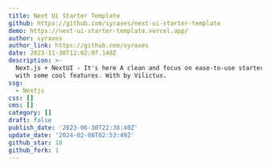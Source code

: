 ```yaml
---
title: Next Ui Starter Template
github: https://github.com/syraxes/next-ui-starter-template
demo: https://next-ui-starter-template.vercel.app/
author: syraxes
author_link: https://github.com/syraxes
date: 2023-11-30T12:02:07.148Z
description: >-
  Next.js + NextUI - It's here A clean and focus on ease-to-use starter template
  with some cool features. With by Vilictus.
ssg:
  - Nextjs
css: []
cms: []
category: []
draft: false
publish_date: '2023-06-30T22:38:40Z'
update_date: '2024-02-08T02:53:49Z'
github_star: 18
github_fork: 1
---
```

